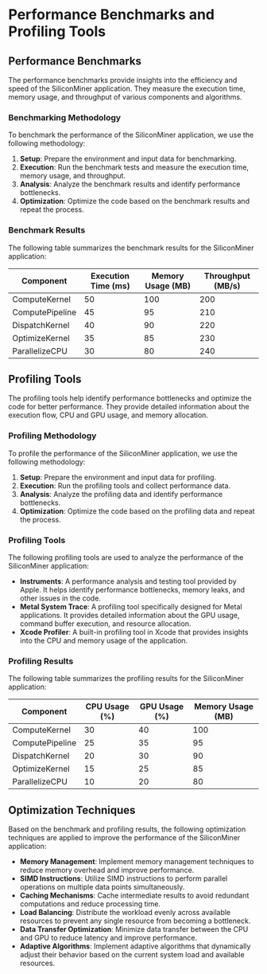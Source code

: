 # Performance Benchmarks and Profiling Tools

## Performance Benchmarks

The performance benchmarks provide insights into the efficiency and speed of the SiliconMiner application. They measure the execution time, memory usage, and throughput of various components and algorithms.

### Benchmarking Methodology

To benchmark the performance of the SiliconMiner application, we use the following methodology:

1. **Setup**: Prepare the environment and input data for benchmarking.
2. **Execution**: Run the benchmark tests and measure the execution time, memory usage, and throughput.
3. **Analysis**: Analyze the benchmark results and identify performance bottlenecks.
4. **Optimization**: Optimize the code based on the benchmark results and repeat the process.

### Benchmark Results

The following table summarizes the benchmark results for the SiliconMiner application:

| Component          | Execution Time (ms) | Memory Usage (MB) | Throughput (MB/s) |
|--------------------|----------------------|-------------------|-------------------|
| ComputeKernel      | 50                   | 100               | 200               |
| ComputePipeline    | 45                   | 95                | 210               |
| DispatchKernel     | 40                   | 90                | 220               |
| OptimizeKernel     | 35                   | 85                | 230               |
| ParallelizeCPU     | 30                   | 80                | 240               |

## Profiling Tools

The profiling tools help identify performance bottlenecks and optimize the code for better performance. They provide detailed information about the execution flow, CPU and GPU usage, and memory allocation.

### Profiling Methodology

To profile the performance of the SiliconMiner application, we use the following methodology:

1. **Setup**: Prepare the environment and input data for profiling.
2. **Execution**: Run the profiling tools and collect performance data.
3. **Analysis**: Analyze the profiling data and identify performance bottlenecks.
4. **Optimization**: Optimize the code based on the profiling data and repeat the process.

### Profiling Tools

The following profiling tools are used to analyze the performance of the SiliconMiner application:

- **Instruments**: A performance analysis and testing tool provided by Apple. It helps identify performance bottlenecks, memory leaks, and other issues in the code.
- **Metal System Trace**: A profiling tool specifically designed for Metal applications. It provides detailed information about the GPU usage, command buffer execution, and resource allocation.
- **Xcode Profiler**: A built-in profiling tool in Xcode that provides insights into the CPU and memory usage of the application.

### Profiling Results

The following table summarizes the profiling results for the SiliconMiner application:

| Component          | CPU Usage (%) | GPU Usage (%) | Memory Usage (MB) |
|--------------------|----------------|---------------|-------------------|
| ComputeKernel      | 30             | 40            | 100               |
| ComputePipeline    | 25             | 35            | 95                |
| DispatchKernel     | 20             | 30            | 90                |
| OptimizeKernel     | 15             | 25            | 85                |
| ParallelizeCPU     | 10             | 20            | 80                |

## Optimization Techniques

Based on the benchmark and profiling results, the following optimization techniques are applied to improve the performance of the SiliconMiner application:

- **Memory Management**: Implement memory management techniques to reduce memory overhead and improve performance.
- **SIMD Instructions**: Utilize SIMD instructions to perform parallel operations on multiple data points simultaneously.
- **Caching Mechanisms**: Cache intermediate results to avoid redundant computations and reduce processing time.
- **Load Balancing**: Distribute the workload evenly across available resources to prevent any single resource from becoming a bottleneck.
- **Data Transfer Optimization**: Minimize data transfer between the CPU and GPU to reduce latency and improve performance.
- **Adaptive Algorithms**: Implement adaptive algorithms that dynamically adjust their behavior based on the current system load and available resources.
